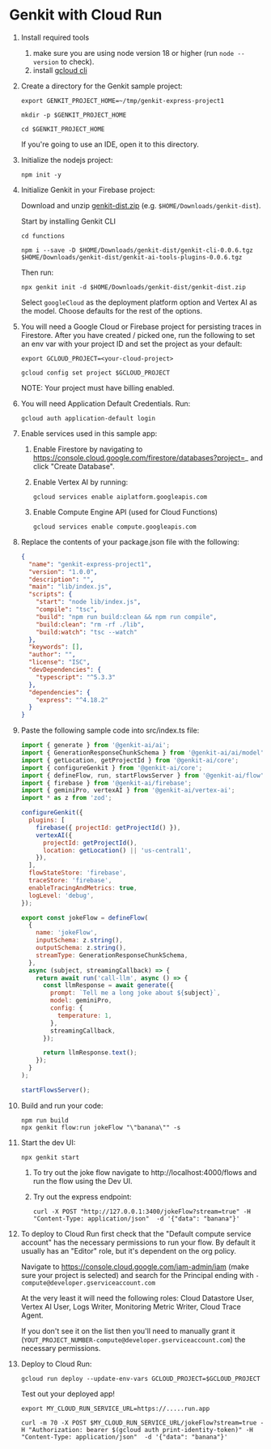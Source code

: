 # Genkit with Cloud Run

1.  Install required tools

    1.  make sure you are using node version 18 or higher (run `node --version`
        to check).
    1.  install [gcloud cli](https://cloud.google.com/sdk/docs/install)

1.  Create a directory for the Genkit sample project:

    ```posix-terminal
    export GENKIT_PROJECT_HOME=~/tmp/genkit-express-project1

    mkdir -p $GENKIT_PROJECT_HOME

    cd $GENKIT_PROJECT_HOME
    ```

    If you're going to use an IDE, open it to this directory.

1.  Initialize the nodejs project:

    ```posix-terminal
    npm init -y
    ```

1.  Initialize Genkit in your Firebase project:

    Download and unzip [genkit-dist.zip](https://bit.ly/genkit-dist) (e.g. `$HOME/Downloads/genkit-dist`).

    Start by installing Genkit CLI

    ```posix-terminal
    cd functions

    npm i --save -D $HOME/Downloads/genkit-dist/genkit-cli-0.0.6.tgz $HOME/Downloads/genkit-dist/genkit-ai-tools-plugins-0.0.6.tgz
    ```

    Then run:

    ```posix-terminal
    npx genkit init -d $HOME/Downloads/genkit-dist/genkit-dist.zip
    ```

    Select `googleCloud` as the deployment platform option and Vertex AI as the model. Choose defaults for the rest of the options.

1.  You will need a Google Cloud or Firebase project for persisting traces in
    Firestore. After you have created / picked one, run the following to set an
    env var with your project ID and set the project as your default:

    ```posix-terminal
    export GCLOUD_PROJECT=<your-cloud-project>

    gcloud config set project $GCLOUD_PROJECT
    ```

    NOTE: Your project must have billing enabled.

1.  You will need Application Default Credentials. Run:

    ```posix-terminal
    gcloud auth application-default login
    ```

1.  Enable services used in this sample app:

    1.  Enable Firestore by navigating to
        https://console.cloud.google.com/firestore/databases?project=_ and click
        "Create Database".

    1.  Enable Vertex AI by running:

        ```posix-terminal
        gcloud services enable aiplatform.googleapis.com
        ```

    1.  Enable Compute Engine API (used for Cloud Functions)

        ```posix-terminal
        gcloud services enable compute.googleapis.com
        ```

1.  Replace the contents of your package.json file with the following:

    ```json
    {
      "name": "genkit-express-project1",
      "version": "1.0.0",
      "description": "",
      "main": "lib/index.js",
      "scripts": {
        "start": "node lib/index.js",
        "compile": "tsc",
        "build": "npm run build:clean && npm run compile",
        "build:clean": "rm -rf ./lib",
        "build:watch": "tsc --watch"
      },
      "keywords": [],
      "author": "",
      "license": "ISC",
      "devDependencies": {
        "typescript": "^5.3.3"
      },
      "dependencies": {
        "express": "^4.18.2"
      }
    }
    ```

1.  Paste the following sample code into src/index.ts file:

    ```javascript
    import { generate } from '@genkit-ai/ai';
    import { GenerationResponseChunkSchema } from '@genkit-ai/ai/model';
    import { getLocation, getProjectId } from '@genkit-ai/core';
    import { configureGenkit } from '@genkit-ai/core';
    import { defineFlow, run, startFlowsServer } from '@genkit-ai/flow';
    import { firebase } from '@genkit-ai/firebase';
    import { geminiPro, vertexAI } from '@genkit-ai/vertex-ai';
    import * as z from 'zod';

    configureGenkit({
      plugins: [
        firebase({ projectId: getProjectId() }),
        vertexAI({
          projectId: getProjectId(),
          location: getLocation() || 'us-central1',
        }),
      ],
      flowStateStore: 'firebase',
      traceStore: 'firebase',
      enableTracingAndMetrics: true,
      logLevel: 'debug',
    });

    export const jokeFlow = defineFlow(
      {
        name: 'jokeFlow',
        inputSchema: z.string(),
        outputSchema: z.string(),
        streamType: GenerationResponseChunkSchema,
      },
      async (subject, streamingCallback) => {
        return await run('call-llm', async () => {
          const llmResponse = await generate({
            prompt: `Tell me a long joke about ${subject}`,
            model: geminiPro,
            config: {
              temperature: 1,
            },
            streamingCallback,
          });

          return llmResponse.text();
        });
      }
    );

    startFlowsServer();
    ```

1.  Build and run your code:

    ```posix-terminal
    npm run build
    npx genkit flow:run jokeFlow "\"banana\"" -s
    ```

1.  Start the dev UI:

    ```posix-terminal
    npx genkit start
    ```

    1.  To try out the joke flow navigate to http://localhost:4000/flows and run
        the flow using the Dev UI.

    1.  Try out the express endpoint:

        ```posix-terminal
        curl -X POST "http://127.0.0.1:3400/jokeFlow?stream=true" -H "Content-Type: application/json"  -d '{"data": "banana"}'
        ```

1.  To deploy to Cloud Run first check that the "Default compute service
    account" has the necessary permissions to run your flow. By default it
    usually has an "Editor" role, but it's dependent on the org policy.

    Navigate to https://console.cloud.google.com/iam-admin/iam (make sure your
    project is selected) and search for the Principal ending with
    `-compute@developer.gserviceaccount.com`

    At the very least it will need the following roles: Cloud Datastore User,
    Vertex AI User, Logs Writer, Monitoring Metric Writer, Cloud Trace Agent.

    If you don't see it on the list then you'll need to manually grant it
    (`YOUT_PROJECT_NUMBER-compute@developer.gserviceaccount.com`) the necessary
    permissions.

1.  Deploy to Cloud Run:

    ```posix-terminal
    gcloud run deploy --update-env-vars GCLOUD_PROJECT=$GCLOUD_PROJECT
    ```

    Test out your deployed app!

    ```posix-terminal
    export MY_CLOUD_RUN_SERVICE_URL=https://.....run.app

    curl -m 70 -X POST $MY_CLOUD_RUN_SERVICE_URL/jokeFlow?stream=true -H "Authorization: bearer $(gcloud auth print-identity-token)" -H "Content-Type: application/json"  -d '{"data": "banana"}'
    ```
